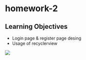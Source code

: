 # homework-2

## Learning Objectives
- Login page & register page desing
- Usage of recyclerview


![](https://media.giphy.com/media/Wj2C8nOjh4i1dLk2xn/giphy.gif)
